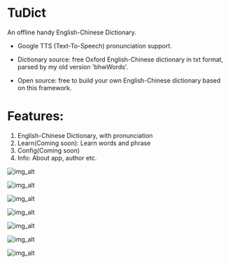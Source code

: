 # TuDict
An offline handy English-Chinese Dictionary.

- Google TTS (Text-To-Speech) pronunciation support.

- Dictionary source: free Oxford English-Chinese dictionary in txt format, parsed by my old version 'bhwWords'.

- Open source: free to build your own English-Chinese dictionary based on this framework.

# Features:
1. English-Chinese Dictionary, with pronunciation
2. Learn(Coming soon): Learn words and phrase
3. Config(Coming soon)
4. Info: About app, author etc.

![img_alt]('https://github.com/hongweibai/TuDict/blob/master/images/Screenshot_1.png')

![img_alt]('https://github.com/hongweibai/TuDict/blob/master/images/Screenshot_2.png')

![img_alt]('https://github.com/hongweibai/TuDict/blob/master/images/Screenshot_3.png')

![img_alt]('https://github.com/hongweibai/TuDict/blob/master/images/Screenshot_4.png')

![img_alt]('https://github.com/hongweibai/TuDict/blob/master/images/Screenshot_5.png')

![img_alt]('https://github.com/hongweibai/TuDict/blob/master/images/Screenshot_6.png')

![img_alt]('https://github.com/hongweibai/TuDict/blob/master/images/Screenshot_7.png')

